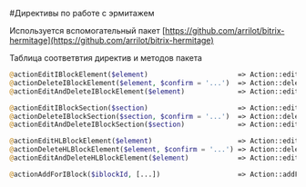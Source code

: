 #Директивы по работе с эрмитажем

Используется вспомогательный пакет [https://github.com/arrilot/bitrix-hermitage](https://github.com/arrilot/bitrix-hermitage)

Таблица соответвтия директив и методов пакета

```php
@actionEditIBlockElement($element)                      => Action::editIBlockElement($template, $element),
@actionDeleteIBlockElement($element, $confirm = '...')  => Action::deleteIBlockElement($template, $element, $confirm = '...'),
@actionEditAndDeleteIBlockElement($element)             => Action::editAndDeleteIBlockElement($template, $element),

@actionEditIBlockSection($section)                      => Action::editIBlockSection($template, $section),
@actionDeleteIBlockSection($section, $confirm = '...')  => Action::deleteIBlockSection($template, $section, $confirm = '...'),
@actionEditAndDeleteIBlockSection($section)             => Action::editAndDeleteIBlockSection($template, $section),

@actionEditHLBlockElement($element)                     => Action::editHLBlockElement($template, $element),
@actionDeleteHLBlockElement($element, $confirm = '...') => Action::deleteHLBlockElement$template, $element, $confirm = '...'),
@actionEditAndDeleteHLBlockElement($element)            => Action::editAndDeleteHLBlockElement($template, $element) ,

@actionAddForIBlock($iblockId, [...])                   => Action::addForIBlock($templateOrComponent, $iblockId, [...]),
```